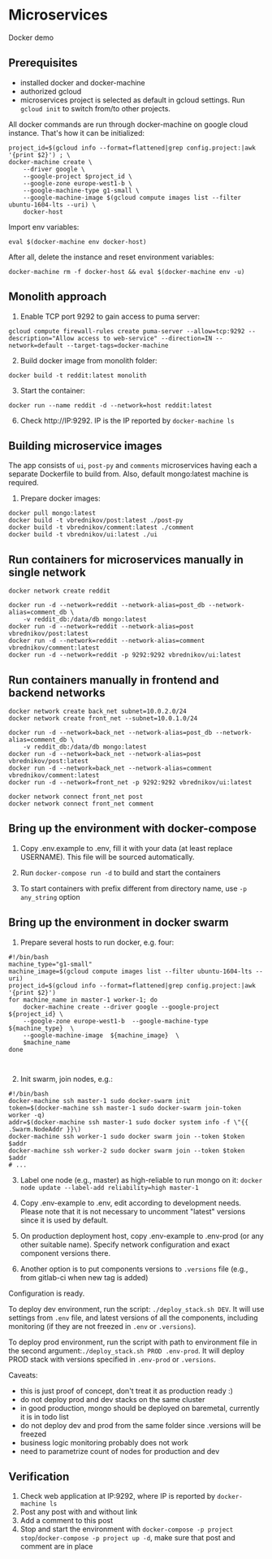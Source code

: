 # Microservices
Docker demo

## Prerequisites

* installed docker and docker-machine
* authorized gcloud
* microservices project is selected as default in gcloud settings. Run
`gcloud init` to switch from/to other projects.

All docker commands are run through docker-machine on google cloud instance.
That's how it can be initialized:

```
project_id=$(gcloud info --format=flattened|grep config.project:|awk '{print $2}') ; \
docker-machine create \
    --driver google \
    --google-project $project_id \
    --google-zone europe-west1-b \
    --google-machine-type g1-small \
    --google-machine-image $(gcloud compute images list --filter ubuntu-1604-lts --uri) \
    docker-host

```
Import env variables:
```
eval $(docker-machine env docker-host)
```

After all, delete the instance and reset environment variables:
```
docker-machine rm -f docker-host && eval $(docker-machine env -u)
```


## Monolith approach

1. Enable TCP port 9292 to gain access to puma server:
```
gcloud compute firewall-rules create puma-server --allow=tcp:9292 --description="Allow access to web-service" --direction=IN --network=default --target-tags=docker-machine
```

2. Build docker image from monolith folder:
```
docker build -t reddit:latest monolith
```

3. Start the container:
```
docker run --name reddit -d --network=host reddit:latest
```

6. Check http://IP:9292. IP is the IP reported by `docker-machine ls`



## Building microservice images

The app consists of `ui`,  `post-py` and `comments` microservices having each
a separate Dockerfile to build from. Also, default mongo:latest machine is
required.

1. Prepare docker images:
```
docker pull mongo:latest
docker build -t vbrednikov/post:latest ./post-py
docker build -t vbrednikov/comment:latest ./comment
docker build -t vbrednikov/ui:latest ./ui
```

## Run containers for microservices manually in single network
```
docker network create reddit
```

```
docker run -d --network=reddit --network-alias=post_db --network-alias=comment_db \
	-v reddit_db:/data/db mongo:latest
docker run -d --network=reddit --network-alias=post vbrednikov/post:latest
docker run -d --network=reddit --network-alias=comment vbrednikov/comment:latest
docker run -d --network=reddit -p 9292:9292 vbrednikov/ui:latest
```

## Run containers manually in frontend and backend networks
```
docker network create back_net subnet=10.0.2.0/24
docker network create front_net --subnet=10.0.1.0/24
```

```
docker run -d --network=back_net --network-alias=post_db --network-alias=comment_db \
	-v reddit_db:/data/db mongo:latest
docker run -d --network=back_net --network-alias=post vbrednikov/post:latest
docker run -d --network=back_net --network-alias=comment vbrednikov/comment:latest
docker run -d --network=front_net -p 9292:9292 vbrednikov/ui:latest

docker network connect front_net post
docker network connect front_net comment
```

## Bring up the environment with docker-compose

1. Copy .env.example to .env, fill it with your data (at least replace USERNAME).
This file will be sourced automatically.

2. Run `docker-compose run -d` to build and start the containers

3. To start containers with prefix different from directory name, use
`-p any_string` option


## Bring up the environment in docker swarm

1. Prepare several hosts to run docker, e.g. four:

```
#!/bin/bash
machine_type="g1-small"
machine_image=$(gcloud compute images list --filter ubuntu-1604-lts --uri)
project_id=$(gcloud info --format=flattened|grep config.project:|awk '{print $2}')
for machine_name in master-1 worker-1; do
    docker-machine create --driver google --google-project ${project_id} \
    --google-zone europe-west1-b  --google-machine-type ${machine_type}  \
    --google-machine-image  ${machine_image}  \
    $machine_name
done



```

2. Init swarm, join nodes, e.g.:

```
#!/bin/bash
docker-machine ssh master-1 sudo docker-swarm init
token=$(docker-machine ssh master-1 sudo docker-swarm join-token worker -q)
addr=$(docker-machine ssh master-1 sudo docker system info -f \"{{ .Swarm.NodeAddr }}\)
docker-machine ssh worker-1 sudo docker swarm join --token $token $addr
docker-machine ssh worker-2 sudo docker swarm join --token $token $addr
# ...
```

3. Label one node (e.g., master) as high-reliable to run mongo on it:
`docker node update --label-add reliability=high master-1`

4. Copy .env-example to .env, edit according to development needs.
Please note that it is not necessary to uncomment "latest" versions since it is
used by default.

5. On production deployment host, copy .env-example to .env-prod (or any other
suitable name). Specify network configuration and exact component versions there.

6. Another option is to put components versions to `.versions` file (e.g., from
 gitlab-ci when new tag is added)

Configuration is ready.

To deploy dev environment, run the script: `./deploy_stack.sh DEV`. It will use
settings from `.env` file, and latest versions of all the components, including
monitoring (if they are not freezed in `.env` or `.versions`).

To deploy prod environment, run the script with path to  environment file in
the second argument:`./deploy_stack.sh PROD .env-prod`. It will deploy PROD
stack with versions specified in `.env-prod` or `.versions`.

Caveats:
- this is just proof of concept, don't treat it as production ready :)
- do not deploy prod and dev stacks on the same cluster
- in good production, mongo should be deployed on baremetal, currently it is in
  todo list
- do not deploy dev and prod from the same folder since .versions will be freezed
- business logic monitoring probably does not work
- need to parametrize count of nodes for production and dev

## Verification

1. Check web application at IP:9292, where IP is reported by `docker-machine ls`
2. Post any post with and without link
3. Add a comment to this post
4. Stop and start the environment with
`docker-compose -p project stop`/`docker-compose -p project up -d`, make sure
that post and comment are in place

